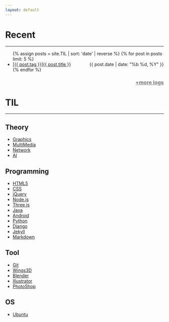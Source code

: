 ```yaml
---
layout: default 
---
```


# Recent  
---
<ul>
{% assign posts = site.TIL | sort: 'date' | reverse %}
{% for post in posts limit: 5 %}
        <li>
    	<a href="{{ post.url }}">[{{ post.tag }}]{{ post.title }}
        	<span style="float:right;"><time datetime="{{ post.date | date:"%d-%m-%Y" }}">{{ post.date | date: "%b %d, %Y" }}</time></span>
        	</a>
    </li>
{% endfor %}
</ul>
<h3><a style="color:#787878;float:right;" href="logs">+more logs</a></h3>
<br>

# TIL   
---

## Theory  
- [Graphics](/tag?value=Graphics)  
- [MultiMedia](/tag?value=MultiMedia)  
- [Network](/tag?value=Network)  
- [AI](/tag?value=AI)  

## Programming  
- [HTML5](/tag?value=HTML5)    
- [CSS](/tag?value=CSS)    
- [jQuery](/tag?value=jQuery)  
- [Node.js](/tag?value=Node.js)  
- [Three.js](/tag?value=Three.js)  
- [Java](/tag?value=Java)  
- [Android](/tag?value=Android)  
- [Python](/tag?value=Python)  
- [Django](/tag?value=Django)  
- [Jekyll](/tag?value=Jekyll)  
- [Markdown](/tag?value=Markdown)  
  
## Tool  
- [Git](/tag?value=Git)  
- [Wings3D](/tag?value=Wings3D)  
- [Blender](/tag?value=Blender)  
- [Illustrator](/tag?value=Illustrator)  
- [PhotoShop](/tag?value=PhotoShop)  
  
## OS  
- [Ubuntu](/tag?value=Ubuntu)  

<script>
        var tags = {}
        {% assign posts =  site.TIL %}
        {% assign before = "" %}
        {% for post in posts %}
        if(tags["{{post.tag}}"])
                tags["{{post.tag}}"]++;
        else
                tags["{{post.tag}}"]=1;
        {% endfor %}

        var tag_a = document.getElementsByTagName('a');
        var name;
        for(var i=0;i<tag_a.length;i++){
                if((name = tag_a.item(i).innerHTML).indexOf('<') == -1){
                		if(tags[name])
    						tag_a.item(i).innerHTML = name+" ("+tags[name]+")";
                }
        }
</script>
